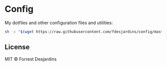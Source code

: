 # Config

My dotfiles and other configuration files and utilities:

```bash
sh -c "$(wget https://raw.githubusercontent.com/fdesjardins/config/master/install.sh -O -)"
```

## License

MIT © Forrest Desjardins

